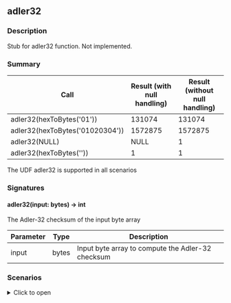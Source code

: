 <!--
  ~ Licensed to the Apache Software Foundation (ASF) under one
  ~ or more contributor license agreements.  See the NOTICE file
  ~ distributed with this work for additional information
  ~ regarding copyright ownership.  The ASF licenses this file
  ~ to you under the Apache License, Version 2.0 (the
  ~ "License"); you may not use this file except in compliance
  ~ with the License.  You may obtain a copy of the License at
  ~
  ~   http://www.apache.org/licenses/LICENSE-2.0
  ~
  ~ Unless required by applicable law or agreed to in writing,
  ~ software distributed under the License is distributed on an
  ~ "AS IS" BASIS, WITHOUT WARRANTIES OR CONDITIONS OF ANY
  ~ KIND, either express or implied.  See the License for the
  ~ specific language governing permissions and limitations
  ~ under the License.
  -->

## adler32

### Description

Stub for adler32 function. Not implemented.
### Summary

|Call | Result (with null handling) | Result (without null handling)
|-----|-----------------------------|------------------------------|
| adler32(hexToBytes('01')) | 131074 | 131074 |
| adler32(hexToBytes('01020304')) | 1572875 | 1572875 |
| adler32(NULL) | NULL | 1 |
| adler32(hexToBytes('')) | 1 | 1 |

The UDF adler32 is supported in all scenarios

### Signatures

#### adler32(input: bytes) -> int

The Adler-32 checksum of the input byte array

| Parameter | Type | Description |
|-----------|------|-------------|
| input | bytes | Input byte array to compute the Adler-32 checksum |
### Scenarios

<details>

<summary>Click to open</summary>

#### Ingestion time transformer


| Signature | Call | Expected result | Actual result | Comparison or Error |
|-----------|------|-----------------|---------------|---------------------|
| (input: bytes) -> int |adler32(hexToBytes('01')) |131074 |131074 |EQUAL |
| (input: bytes) -> int |adler32(hexToBytes('01020304')) |1572875 |1572875 |EQUAL |
| (input: bytes) -> int |adler32(NULL) |NULL |NULL |EQUAL |
| (input: bytes) -> int |adler32(hexToBytes('')) |1 |1 |EQUAL |

#### MSE intermediate stage (with null handling)


| Signature | Call | Expected result | Actual result | Comparison or Error |
|-----------|------|-----------------|---------------|---------------------|
| (input: bytes) -> int |adler32(hexToBytes('01')) |131074 |131074 |EQUAL |
| (input: bytes) -> int |adler32(hexToBytes('01020304')) |1572875 |1572875 |EQUAL |
| (input: bytes) -> int |adler32(NULL) |NULL |NULL |EQUAL |
| (input: bytes) -> int |adler32(hexToBytes('')) |1 |1 |EQUAL |

#### MSE intermediate stage (without null handling)


| Signature | Call | Expected result | Actual result | Comparison or Error |
|-----------|------|-----------------|---------------|---------------------|
| (input: bytes) -> int |adler32(hexToBytes('01')) |131074 |131074 |EQUAL |
| (input: bytes) -> int |adler32(hexToBytes('01020304')) |1572875 |1572875 |EQUAL |
| (input: bytes) -> int |adler32(NULL) |1 |1 |EQUAL |
| (input: bytes) -> int |adler32(hexToBytes('')) |1 |1 |EQUAL |

#### SSE predicate (with null handling)


| Signature | Call | Expected result | Actual result | Comparison or Error |
|-----------|------|-----------------|---------------|---------------------|
| (input: bytes) -> int |adler32(hexToBytes('01')) |true |true |EQUAL |
| (input: bytes) -> int |adler32(hexToBytes('01020304')) |true |true |EQUAL |
| (input: bytes) -> int |adler32(NULL) |true |true |EQUAL |
| (input: bytes) -> int |adler32(hexToBytes('')) |true |true |EQUAL |

#### SSE predicate (without null handling)


| Signature | Call | Expected result | Actual result | Comparison or Error |
|-----------|------|-----------------|---------------|---------------------|
| (input: bytes) -> int |adler32(hexToBytes('01')) |true |true |EQUAL |
| (input: bytes) -> int |adler32(hexToBytes('01020304')) |true |true |EQUAL |
| (input: bytes) -> int |adler32(NULL) |true |true |EQUAL |
| (input: bytes) -> int |adler32(hexToBytes('')) |true |true |EQUAL |

#### SSE projection (with null handling)


| Signature | Call | Expected result | Actual result | Comparison or Error |
|-----------|------|-----------------|---------------|---------------------|
| (input: bytes) -> int |adler32(hexToBytes('01')) |131074 |131074 |EQUAL |
| (input: bytes) -> int |adler32(hexToBytes('01020304')) |1572875 |1572875 |EQUAL |
| (input: bytes) -> int |adler32(NULL) |NULL |NULL |EQUAL |
| (input: bytes) -> int |adler32(hexToBytes('')) |1 |1 |EQUAL |

#### SSE projection (without null handling)


| Signature | Call | Expected result | Actual result | Comparison or Error |
|-----------|------|-----------------|---------------|---------------------|
| (input: bytes) -> int |adler32(hexToBytes('01')) |131074 |131074 |EQUAL |
| (input: bytes) -> int |adler32(hexToBytes('01020304')) |1572875 |1572875 |EQUAL |
| (input: bytes) -> int |adler32(NULL) |1 |1 |EQUAL |
| (input: bytes) -> int |adler32(hexToBytes('')) |1 |1 |EQUAL |


</details>

